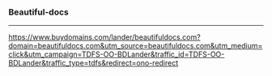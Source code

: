 ### Beautiful-docs
---
https://www.buydomains.com/lander/beautifuldocs.com?domain=beautifuldocs.com&utm_source=beautifuldocs.com&utm_medium=click&utm_campaign=TDFS-OO-BDLander&traffic_id=TDFS-OO-BDLander&traffic_type=tdfs&redirect=ono-redirect

```
```

```
```

```
```

